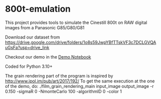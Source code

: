 # 800t-emulation
This project provides tools to simulate the Cinestill 800t on RAW digital images from a Panasonic G85/G80/G81

Download our dataset from
https://drive.google.com/drive/folders/1o8s59JwpYBfTTskVF3c7DCLGVQAuGsFa?usp=drive_link

Checkout our demo in the [Demo Notebook](demo.ipynb)

Coded for Python 3.10+

The grain rendering part of the program is inspired by http://www.ipol.im/pub/art/2017/192/
To get the same execution at the one of the demo, do:
./film_grain_rendering_main input_image output_image -r 0.150 -sigmaR 0 -NmonteCarlo 100 -algorithmID 0 -color 1